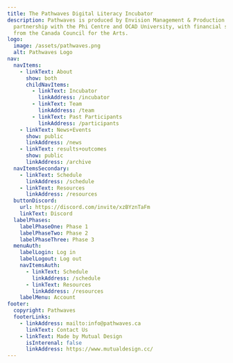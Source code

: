 ```yaml
---
title: The Pathwaves Digital Literacy Incubator
description: Pathwaves is produced by Envision Management & Production in
  partnership with the Phi Centre and OCAD University, with financial support
  from the Canada Council for the Arts.
logo:
  image: /assets/pathwaves.png
  alt: Pathwaves Logo
nav:
  navItems:
    - linkText: About
      show: both
      childNavItems:
        - linkText: Incubator
          linkAddress: /incubator
        - linkText: Team
          linkAddress: /team
        - linkText: Past Participants
          linkAddress: /participants
    - linkText: News+Events
      show: public
      linkAddress: /news
    - linkText: results+outcomes
      show: public
      linkAddress: /archive
  navItemsSecondary:
    - linkText: Schedule
      linkAddress: /schedule
    - linkText: Resources
      linkAddress: /resources
  buttonDiscord:
    url: https://discord.com/invite/xzBYznTaFm
    linkText: Discord
  labelPhases:
    labelPhaseOne: Phase 1
    labelPhaseTwo: Phase 2
    labelPhaseThree: Phase 3
  menuAuth:
    labelLogin: Log in
    labelLogout: Log out
    navItemsAuth:
      - linkText: Schedule
        linkAddress: /schedule
      - linkText: Resources
        linkAddress: /resources
    labelMenu: Account
footer:
  copyright: Pathwaves
  footerLinks:
    - linkAddress: mailto:info@pathwaves.ca
      linkText: Contact Us
    - linkText: Made by Mutual Design
      isInterenal: false
      linkAddress: https://www.mutualdesign.cc/
---
```

